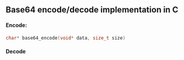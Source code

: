 ## Base64 encode/decode implementation in C

#### Encode:
```C
char* base64_encode(void* data, size_t size)
```

#### Decode
```C

```
